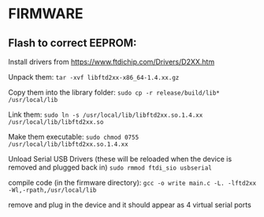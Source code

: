 # FIRMWARE

## Flash to correct EEPROM:
Install drivers from https://www.ftdichip.com/Drivers/D2XX.htm 



Unpack them:
```tar -xvf libftd2xx-x86_64-1.4.xx.gz```




Copy them into the library folder:
```sudo cp -r release/build/lib* /usr/local/lib```




Link them:
```sudo ln -s /usr/local/lib/libftd2xx.so.1.4.xx /usr/local/lib/libftd2xx.so```




Make them executable:
```sudo chmod 0755 /usr/local/lib/libftd2xx.so.1.4.xx```




Unload Serial USB Drivers (these will be reloaded when the device is removed and plugged back in)
```sudo rmmod ftdi_sio usbserial ```




compile code (in the firmware directory):
```gcc -o write main.c -L. -lftd2xx -Wl,-rpath,/usr/local/lib```




remove and plug in the device and it should appear as 4 virtual serial ports
